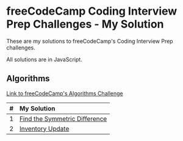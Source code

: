# freeCodeCamp Coding Interview Prep Challenges - My Solution

These are my solutions to freeCodeCamp's Coding Interview Prep challenges.

All solutions are in JavaScript.

## Algorithms

[Link to freeCodeCamp's Algorithms Challenge](https://www.freecodecamp.org/learn/coding-interview-prep/#algorithms)

| #   | My Solution                                                                     |
| --- | :------------------------------------------------------------------------------ |
| 1   | [Find the Symmetric Difference](algorithms/01-find-the-symmetric-difference.js) |
| 2   | [Inventory Update](algorithms/02-inventory-update.js)                           |
